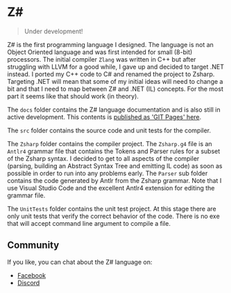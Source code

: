 # Z\#

> Under development!

Z# is the first programming language I designed. 
The language is not an Object Oriented language and was first intended for small (8-bit) processors.
The initial compiler `Zlang` was written in C++ but after struggling with LLVM for a good while, I gave up and decided to target .NET instead.
I ported my C++ code to C# and renamed the project to Zsharp.
Targeting .NET will mean that some of my initial ideas will need to change a bit and that I need to map between Z# and .NET (IL) concepts.
For the most part it seems like that should work (in theory).

The `docs` folder contains the Z# language documentation and is also still in active development.
This contents is [published as 'GIT Pages' here](https://obiwanjacobi.github.io/Zsharp/).

The `src` folder contains the source code and unit tests for the compiler.

The `Zsharp` folder contains the compiler project.
The `Zsharp.g4` file is an `Antlr4` grammar file that contains the Tokens and Parser rules for a subset of the Zsharp syntax.
I decided to get to all aspects of the compiler (parsing, building an Abstract Syntax Tree and emitting IL code) as soon as possible in order to run into any problems early.
The `Parser` sub folder contains the code generated by Antlr from the Zsharp grammar.
Note that I use Visual Studio Code and the excellent Antlr4 extension for editing the grammar file.

The `UnitTests` folder contains the unit test project.
At this stage there are only unit tests that verify the correct behavior of the code.
There is no exe that will accept command line argument to compile a file.

## Community

If you like, you can chat about the Z# language on:
- [Facebook](https://www.facebook.com/groups/724275751426108/)
- [Discord](https://discord.gg/5r9YMXHrYU)
